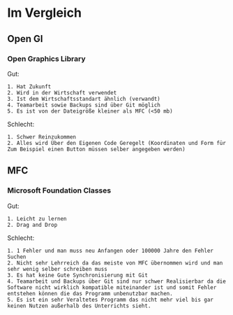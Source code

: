# Im Vergleich

## Open Gl

### Open Graphics Library

Gut:

    1. Hat Zukunft
    2. Wird in der Wirtschaft verwendet
    3. Ist dem Wirtschaftsstandart ähnlich (verwandt)
    4. Teamarbeit sowie Backups sind über Git möglich
    5. Es ist von der Dateigröße kleiner als MFC (<50 mb)

Schlecht:

    1. Schwer Reinzukommen
    2. Alles wird Über den Eigenen Code Geregelt (Koordinaten und Form für Zum Beispiel einen Button müssen selber angegeben werden)

## MFC

### Microsoft Foundation Classes

Gut:

    1. Leicht zu lernen
    2. Drag and Drop

Schlecht:

    1. 1 Fehler und man muss neu Anfangen oder 100000 Jahre den Fehler Suchen
    2. Nicht sehr Lehrreich da das meiste von MFC übernommen wird und man sehr wenig selber schreiben muss
    3. Es hat keine Gute Synchronisierung mit Git
    4. Teamarbeit und Backups über Git sind nur schwer Realisierbar da die Software nicht wirklich kompatible miteinander ist und somit Fehler entstehen können die das Programm unbenutzbar machen.
    5. Es ist ein sehr Veraltetes Programm das nicht mehr viel bis gar keinen Nutzen außerhalb des Unterrichts sieht.
